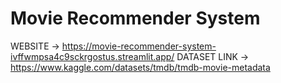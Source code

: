 # Movie Recommender System
WEBSITE -> https://movie-recommender-system-ivffwmpsa4c9sckrgostus.streamlit.app/
DATASET LINK -> https://www.kaggle.com/datasets/tmdb/tmdb-movie-metadata
